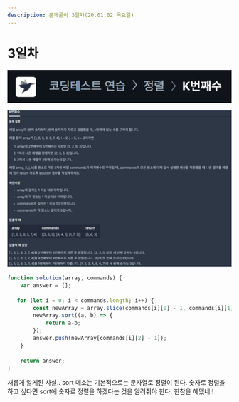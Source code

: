 ```yaml
---
description: 문제풀이 3일차(20.01.02 목요일)
---
```


# 3일차

![](../.gitbook/assets/image%20%2839%29.png)

![](../.gitbook/assets/image%20%2832%29.png)

```javascript
function solution(array, commands) {
    var answer = [];
    
   for (let i = 0; i < commands.length; i++) {
        const newArray = array.slice(commands[i][0] - 1, commands[i][1]); 
        newArray.sort((a, b) => {
            return a-b;
        });
        answer.push(newArray[commands[i][2] - 1]);
    }
    
    return answer;
}
```

새롭게 알게된 사실.. sort 메소는 기본적으로는 문자열로 정렬이 된다. 숫자로 정렬을 하고 싶다면 sort에 숫자로 정렬을 하겠다는 것을 알려줘야 한다. 한참을 헤맸네!!

